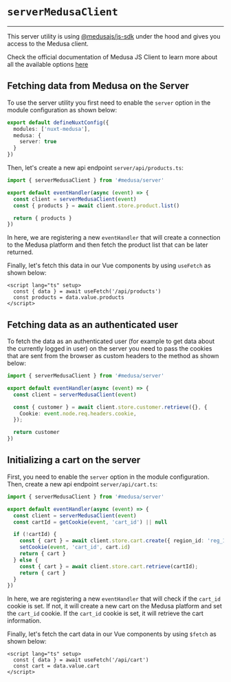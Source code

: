 # `serverMedusaClient`

---

This server utility is using [@medusajs/js-sdk](https://www.npmjs.com/package/@medusajs/js-sdk) under the hood and gives you access to the Medusa client.

Check the official documentation of Medusa JS Client to learn more about all the available options [here](https://docs.medusajs.com/resources/js-sdk)

## Fetching data from Medusa on the Server

To use the server utility you first need to enable the `server` option in the module configuration as shown below:

```ts
export default defineNuxtConfig({
  modules: ['nuxt-medusa'],
  medusa: {
    server: true
  }
})
```

Then, let's create a new api endpoint `server/api/products.ts`:

```ts
import { serverMedusaClient } from '#medusa/server'

export default eventHandler(async (event) => {
  const client = serverMedusaClient(event)
  const { products } = await client.store.product.list()

  return { products }
})
```

In here, we are registering a new `eventHandler` that will create a connection to the Medusa platform and then fetch the product list that can be later returned.

Finally, let's fetch this data in our Vue components by using `useFetch` as shown below:

```vue
<script lang="ts" setup>
  const { data } = await useFetch('/api/products')
  const products = data.value.products
</script>
```

## Fetching data as an authenticated user

To fetch the data as an authenticated user (for example to get data about the currently logged in user) on the server you need to pass the cookies that are sent from the browser as custom headers to the method as shown below:

```ts
import { serverMedusaClient } from '#medusa/server'

export default eventHandler(async (event) => {
  const client = serverMedusaClient(event)

  const { customer } = await client.store.customer.retrieve({}, {
    Cookie: event.node.req.headers.cookie,
  });

  return customer
})
```

## Initializing a cart on the server

First, you need to enable the `server` option in the module configuration. Then, create a new api
endpoint `server/api/cart.ts`:

```ts
import { serverMedusaClient } from '#medusa/server'

export default eventHandler(async (event) => {
  const client = serverMedusaClient(event)
  const cartId = getCookie(event, 'cart_id') || null

  if (!cartId) {
    const { cart } = await client.store.cart.create({ region_id: 'reg_123' });
    setCookie(event, 'cart_id', cart.id)
    return { cart }
  } else {
    const { cart } = await client.store.cart.retrieve(cartId);
    return { cart }
  }
})
```

In here, we are registering a new `eventHandler` that will check if the `cart_id` cookie is set. If not, it will create a new cart on the Medusa platform and set the `cart_id` cookie. If the `cart_id` cookie is set, it will retrieve the cart information.

Finally, let's fetch the cart data in our Vue components by using `$fetch` as shown below:

```vue
<script lang="ts" setup>
  const { data } = await useFetch('/api/cart')
  const cart = data.value.cart
</script>
```
